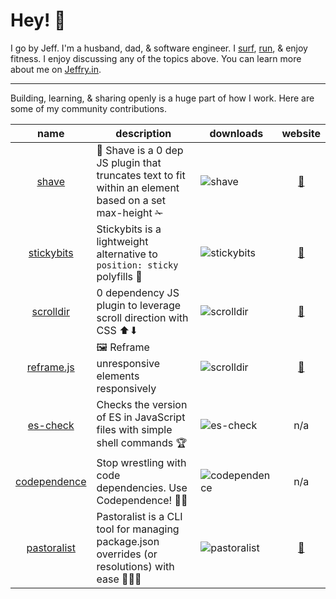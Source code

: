 # Hey! 🥤

I go by Jeff. I'm a husband, dad, & software engineer. I [surf](https://www.instagram.com/p/BrlE4oSnF05/), [run](https://www.strava.com/athletes/722335), & enjoy fitness. I enjoy discussing any of the topics above. You can learn more about me on [Jeffry.in](https://jeffry.in).

---

Building, learning, & sharing openly is a huge part of how I work. Here are some of my community contributions.

| name | description | downloads | website |
| :---: | --- | --- | :---: |
| [shave](https://github.com/yowainwright/shave) | 💈 Shave is a 0 dep JS plugin that truncates text to fit within an element based on a set max-height ✁ | ![shave](https://img.shields.io/npm/dm/shave.svg) | [🔗](jeffry.in/shave/) |
| [stickybits](https://github.com/yowainwright/stickybits) | Stickybits is a lightweight alternative to `position: sticky` polyfills 🍬 | ![stickybits](https://img.shields.io/npm/dm/stickybits.svg) | [🔗](jeffry.in/stickybits/) | 
| [scrolldir](https://github.com/yowainwright/scrolldir/) | 0 dependency JS plugin to leverage scroll direction with CSS ⬆⬇ | ![scrolldir](https://img.shields.io/npm/dm/scrolldir.svg) | [🔗](jeffry.in/scrolldir/) | 
| [reframe.js](https://github.com/yowainwright/reframe.js) | 🖼 Reframe unresponsive elements responsively | ![scrolldir](https://img.shields.io/npm/dm/scrolldir.svg) | [🔗](jeffry.in/reframe.js/) | 
| [es-check](https://github.com/yowainwright/es-check) | Checks the version of ES in JavaScript files with simple shell commands 🏆 | ![es-check](https://img.shields.io/npm/dm/es-check.svg) | n/a |
| [codependence](https://github.com/yowainwright/codependence) | Stop wrestling with code dependencies. Use Codependence! 🤼‍♀️ | ![codependence](https://img.shields.io/npm/dm/codependence.svg) | n/a | 
| [pastoralist](https://github.com/yowainwright/pastoralist) | Pastoralist is a CLI tool for managing package.json overrides (or resolutions) with ease 👩🏽‍🌾 | ![pastoralist](https://img.shields.io/npm/dm/pastoralist.svg) | [🔗](https://jeffry.in/pastoralist) | 


